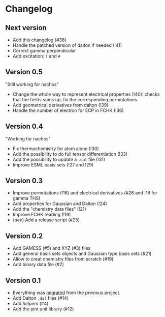 # Changelog

## Next version

+ Add this changelog (#38)
+ Handle the patched version of dalton if needed (!41)
+ Correct gamma perpendicular
+ Add excitation: `!` and `#`

## Version 0.5

"Still working for nachos"

+ Change the whole way to represent electrical properties (!40): checks that the fields sums up, fix the corresponding permutations
+ Add geometrical derivatives from dalton (!39)
+ Handle the number of electron for ECP in FCHK (!36)

## Version 0.4

"Working for nachos"

+ Fix thermochemistry for atom alone (!30)
+ Add the possibility to do full tensor differentiation (!33)
+ Add the possibility to *update* a `.dal` file (!31)
+ Improve ESML basis sets (!27 and !29)

## Version 0.3

+ Improve permutations (!16) and electrical derivatives (#26 and !18 for gamma THS)
+ Add properties for Gaussian and Dalton (!24)
+ Add the "chemistry data files" (!21)
+ Improve FCHK reading (!19)
+ (*dev*) Add a release script (#25)

## Version 0.2

+ Add GAMESS (#5) and XYZ (#3) files
+ Add general basis sets objects and Gaussian type basis sets (#21)
+ Allow to creat chemistry files from scratch (#19)
+ Add binary data file (#2)

## Version 0.1

+ Everything was [migrated](https://git.pierrebeaujean.net/pierre/qcip_tools/issues/1) from the previous project.
+ Add Dalton `.dal` files (#14)
+ Add *helpers* (#4)
+ Add the pint unit library (#12)